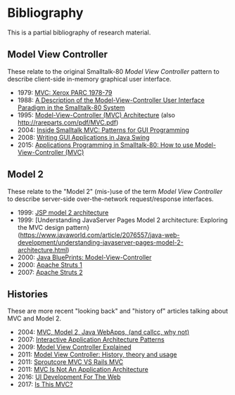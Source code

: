 # Bibliography

This is a partial bibliography of research material.

## Model View Controller

These relate to the original Smalltalk-80 _Model View Controller_ pattern to describe client-side in-memory graphical user interface.

- 1979: [MVC: Xerox PARC 1978-79](https://heim.ifi.uio.no/~trygver/themes/mvc/mvc-index.html)
- 1988: [A Description of the Model-View-Controller User Interface Paradigm in the Smalltalk-80 System](http://www.create.ucsb.edu/~stp/PostScript/mvc.pdf)
- 1995: [Model-View-Controller (MVC) Architecture](https://www.scribd.com/document/130366010/125469296-Model-View-Controller-MVC-Architecture) (also <http://rareparts.com/pdf/MVC.pdf>)
- 2004: [Inside Smalltalk MVC: Patterns for GUI Programming](http://pl.csie.ntut.edu.tw/~ctchen/pdf/InsideSmalltalkMVC-public.pdf)
- 2008: [Writing GUI Applications in Java Swing](http://etutorials.org/Linux+systems/red+hat+linux+9+professional+secrets/Part+V+Programming+Red+Hat+Linux/Chapter+26+Java+Programming/Writing+GUI+Applications+in+Java/)
- 2015: [Applications Programming in Smalltalk-80: How to use Model-View-Controller (MVC)](https://web.archive.org/web/20150518095937/http://st-www.cs.illinois.edu/users/smarch/st-docs/mvc.html)

## Model 2

These relate to the "Model 2" (mis-)use of the term _Model View Controller_ to describe server-side over-the-network request/response interfaces.

- 1999: [JSP model 2 architecture](https://en.wikipedia.org/wiki/JSP_model_2_architecture)
- 1999: [Understanding JavaServer Pages Model 2 architecture: Exploring the MVC design pattern}(https://www.javaworld.com/article/2076557/java-web-development/understanding-javaserver-pages-model-2-architecture.html)
- 2000: [Java BluePrints: Model-View-Controller](http://www.oracle.com/technetwork/java/mvc-detailed-136062.html)
- 2000: [Apache Struts 1](https://en.wikipedia.org/wiki/Apache_Struts_1)
- 2007: [Apache Struts 2](https://en.wikipedia.org/wiki/Apache_Struts_2)

## Histories

These are more recent "looking back" and "history of" articles talking about MVC and Model 2.

- 2004: [MVC, Model 2, Java WebApps, (and callcc, why not)](http://kasparov.skife.org/blog/2004/11/05/)
- 2007: [Interactive Application Architecture Patterns](https://lostechies.com/derekgreer/2007/08/25/interactive-application-architecture/)
- 2009: [Model View Controller Explained](https://www.tomdalling.com/software-design/model-view-controller-explained/)
- 2011: [Model View Controller: History, theory and usage](https://web.archive.org/web/20110325084040/http://amix.dk/blog/post/19615)
- 2011: [Sproutcore MVC VS Rails MVC](https://gmoeck.github.io/2011/03/10/sproutcore-mvc-vs-rails-mvc.html)
- 2011: [MVC Is Not An Application Architecture](https://vimeo.com/40968850)
- 2016: [UI Development For The Web](https://web.archive.org/web/20161021220516/http://chadhietala.com/application/architecture/2013/10/02/UI-Development-For-The-Web.html)
- 2017: [Is This MVC?](https://www.reddit.com/r/webdev/comments/4d07l8/is_this_mvc/d1mq3yl/)
